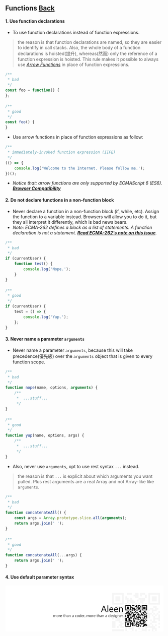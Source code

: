 ## Functions [**Back**](./../README.md)

#### 1. Use function declarations

- To use function declarations instead of function expressions.

> the reason is that function declarations are named, so they are easier to identify in call stacks. Also, the whole body of a function declarations is hoisted(提升), whereas(然而) only the reference of a function expression is hoisted. This rule makes it possible to always use [*Arrow Functions*](./../arrowFunctions/arrowFunctions.md) in place of function expressions.

```js
/**
 * bad
 */
const foo = function() {
};

/**
 * good
 */
const foo() {
}
```

- Use arrow functions in place of function expressions as follow:

```js
/**
 * immediately-invoked function expression (IIFE)
 */
(() => {
    console.log('Welcome to the Internet. Please follow me.');
})();
```

- *Notice that: arrow functions are only supported by ECMAScript 6 (ES6). [**Browser Compatibility**](https://developer.mozilla.org/en-US/docs/Web/JavaScript/Reference/Functions/Arrow_functions#Browser_compatibility)*

#### 2. Do not declare functions in a non-function block

- Never declare a function in a non-function block (if, while, etc). Assign the function to a variable instead. Browsers will allow you to do it, but they all interpret it differently, which is bad news bears.
- *Note: ECMA-262 defines a block as a list of statements. A function declaration is not a statement. [**Read ECMA-262's note on this issue**](http://www.ecma-international.org/publications/files/ECMA-ST/Ecma-262.pdf#page=97).*

```js
/**
 * bad
 */
if (currentUser) {
    function test() {
        console.log('Nope.');
    }
}

/**
 * good
 */
if (currentUser) {
    test = () => {
        console.log('Yup.');
    };
}
```

#### 3. Never name a parameter `arguments`

- Never name a parameter `arguments`, because this will take precedence(優先級) over the `arguments` object that is given to every function scope.

```js
/**
 * bad
 */
function nope(name, options, arguments) {
    /**
     *  ...stuff...
     */
}

/**
 * good
 */
function yup(name, options, args) {
    /**
     *  ...stuff...
     */
}
```

- Also, never use `arguments`, opt to use rest syntax `...` instead.

> the reason is that `...` is explicit about which arguments you want pulled. Plus rest arguments are a real Array and not Array-like like `arguments`.

```js
/**
 * bad
 */
function concatenateAll() {
    const args = Array.prototype.slice.all(arguments);
    return args.join(' ');
}

/**
 * good
 */
function concatenateAll(...args) {
    return args.join(' ');
}
```

#### 4. Use default parameter syntax

<a href="http://aleen42.github.io/" target="_blank" ><img src="./../pic/tail.gif"></a>
